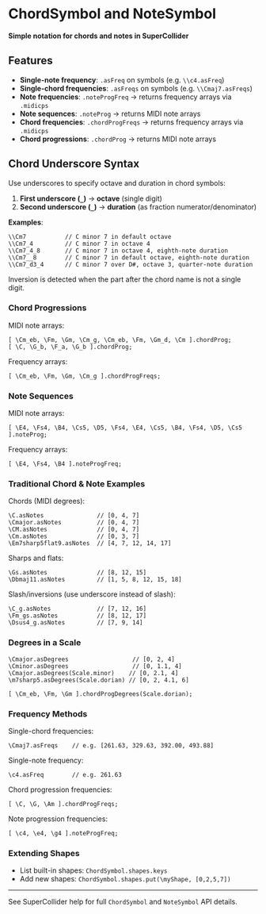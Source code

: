 # ChordSymbol and NoteSymbol

**Simple notation for chords and notes in SuperCollider**

## Features

- **Single-note frequency**: `.asFreq` on symbols (e.g. `\\c4.asFreq`)
- **Single-chord frequencies**: `.asFreqs` on symbols (e.g. `\\Cmaj7.asFreqs`)
- **Note frequencies**: `.noteProgFreq` → returns frequency arrays via `.midicps`
- **Note sequences**: `.noteProg` → returns MIDI note arrays
- **Chord frequencies**: `.chordProgFreqs` → returns frequency arrays via `.midicps`
- **Chord progressions**: `.chordProg` → returns MIDI note arrays


## Chord Underscore Syntax

Use underscores to specify octave and duration in chord symbols:

1. **First underscore (`_`)** → **octave** (single digit)
2. **Second underscore (`_`)** → **duration** (as fraction numerator/denominator)

**Examples**:

```supercollider
\\Cm7           // C minor 7 in default octave
\\Cm7_4         // C minor 7 in octave 4
\\Cm7_4_8       // C minor 7 in octave 4, eighth-note duration
\\Cm7__8        // C minor 7 in default octave, eighth-note duration
\\Cm7_d3_4      // C minor 7 over D#, octave 3, quarter-note duration
```

Inversion is detected when the part after the chord name is not a single digit.

### Chord Progressions

MIDI note arrays:
```supercollider
[ \Cm_eb, \Fm, \Gm, \Cm_g, \Cm_eb, \Fm, \Gm_d, \Cm ].chordProg;
[ \C, \G_b, \F_a, \G_b ].chordProg;
```

Frequency arrays:
```supercollider
[ \Cm_eb, \Fm, \Gm, \Cm_g ].chordProgFreqs;
```

### Note Sequences

MIDI note arrays:
```supercollider
[ \E4, \Fs4, \B4, \Cs5, \D5, \Fs4, \E4, \Cs5, \B4, \Fs4, \D5, \Cs5 ].noteProg;
```

Frequency arrays:
```supercollider
[ \E4, \Fs4, \B4 ].noteProgFreq;
```

### Traditional Chord & Note Examples

Chords (MIDI degrees):
```supercollider
\C.asNotes               // [0, 4, 7]
\Cmajor.asNotes          // [0, 4, 7]
\CM.asNotes              // [0, 4, 7]
\Cm.asNotes              // [0, 3, 7]
\Em7sharp5flat9.asNotes  // [4, 7, 12, 14, 17]
```

Sharps and flats:
```supercollider
\Gs.asNotes              // [8, 12, 15]
\Dbmaj11.asNotes         // [1, 5, 8, 12, 15, 18]
```

Slash/inversions (use underscore instead of slash):
```supercollider
\C_g.asNotes             // [7, 12, 16]
\Fm_gs.asNotes           // [8, 12, 17]
\Dsus4_g.asNotes         // [7, 9, 14]
```

### Degrees in a Scale
```supercollider
\Cmajor.asDegrees                  // [0, 2, 4]
\Cminor.asDegrees                  // [0, 1.1, 4]
\Cmajor.asDegrees(Scale.minor)    // [0, 2.1, 4]
\m7sharp5.asDegrees(Scale.dorian) // [0, 2, 4.1, 6]
```

```supercollider
[ \Cm_eb, \Fm, \Gm ].chordProgDegrees(Scale.dorian);
```
### Frequency Methods

Single-chord frequencies:
```supercollider
\Cmaj7.asFreqs    // e.g. [261.63, 329.63, 392.00, 493.88]
```

Single-note frequency:
```supercollider
\c4.asFreq        // e.g. 261.63
```

Chord progression frequencies:
```supercollider
[ \C, \G, \Am ].chordProgFreqs;
```

Note progression frequencies:
```supercollider
[ \c4, \e4, \g4 ].noteProgFreq;
```

### Extending Shapes

- List built-in shapes: `ChordSymbol.shapes.keys`
- Add new shapes: `ChordSymbol.shapes.put(\myShape, [0,2,5,7])`

---

See SuperCollider help for full `ChordSymbol` and `NoteSymbol` API details.
